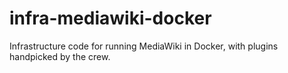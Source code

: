 # infra-mediawiki-docker
Infrastructure code for running MediaWiki in Docker, with plugins handpicked by the crew.
